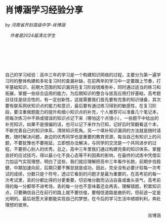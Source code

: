 # 肖博涵学习经验分享

*by 河南省开封高级中学-肖博涵*

     *作者是2024届清北学生*

&nbsp;

&nbsp;

&nbsp;

自己的学习经验：高中三年的学习是一个构建知识网络的过程，主要分为第一遍学习时的整体构建和多轮复习时的查漏补缺，在前两年的学习中一定要跟上节奏，打牢基础知识，前期大范围的知识漏洞在复习阶段很难弥补，同时通过适当的练习和拓展，掌握一些综合运用的能力，为后期知识的整合与拔高应用打好基础，高考题目往往是综合性的，有一定创新性，这就需要我们首先要有完善的知识储备，其次要有联系网状知识点的能力和意识，最后要有通过练习得到的敏感性，在复习阶段，要注重做题能力的提升和细小知识点的补充，个人推荐可以准备几个笔记本，把每次练习中不熟或错误的知识点记下来（哪怕这个点很小），一些题干中给出的补充知识，如果不是很偏的话，也可以记下来作为已知，记好后时常翻看这个本，不断完善自己的知识体系，清除知识死角。另一个填补知识漏洞的方法就是随时请教，随时解决问题，身边的优秀同学也是重要的教育资源，每当自己有知识上的问题，不要犹豫也不要拖延，立即想办法解决，与同学的交流是一个共同进步的过程，不要担心别人的优秀。总之，高中三年里我们通过构建完善的知识体系，掌握良好的应试技巧，得以最小化不良心态等不利因素的影响，在最终的试炼中凭借实力加运气实现理想，明白了这些，我们就应理解把高中三年看作长跑，前期步伐稳健，中期加速向前，后期只要不懈怠就是成功，因此，完全没有必要计较每一次考试的成绩，分数只是个符号，透过它看到的问题才是最为重要的，在高考前的每一次考试里，丢的分都比得的分更重要，切忌唯分数而沾沾自喜或垂头丧气，高考前得的每一分都带不进考场，丢的每一分也不意味着还会再丢，理解错题，积累知识点，只要确信自己在前行的路上就不要彷徨，要相信道路是曲折的，但前途一定是光明的。最后祝愿大家都能实现自己的梦想，在今后的学习生活中顺顺利利，奔赴理想的彼岸。

<p align="right">肖博涵</p>
